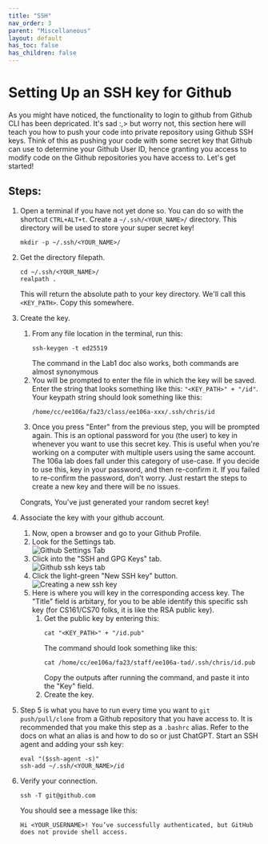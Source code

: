 ```yaml
---
title: "SSH"
nav_order: 3
parent: "Miscellaneous"
layout: default
has_toc: false
has_children: false
---
```


# Setting Up an SSH key for Github
As you might have noticed, the functionality to login to github from Github CLI has been depricated. It's sad :,> but worry not, this section here will teach you how to push your code into private repository using Github SSH keys. Think of this as pushing your code with some secret key that Github can use to determine your Github User ID, hence granting you access to modify code on the Github repositories you have access to. Let's get started!


## Steps:
1. Open a terminal if you have not yet done so. You can do so with the shortcut `CTRL+ALT+t`. Create a `~/.ssh/<YOUR_NAME>/` directory. This directory will be  used to store your super secret key!  
    ```
    mkdir -p ~/.ssh/<YOUR_NAME>/
    ```
2. Get the directory filepath.
    ```
    cd ~/.ssh/<YOUR_NAME>/
    realpath .
    ```
    This will return the absolute path to your key directory. We'll call this `<KEY_PATH>`. Copy this somewhere.
3. Create the key.   
    1. From any file location in the terminal, run this:
        ```
        ssh-keygen -t ed25519
        ```
        The command in the Lab1 doc also works, both commands are almost synonymous
    1. You will be prompted to enter the file in which the key will be saved. Enter the string that looks something like this: `"<KEY_PATH>" + "/id"`.  
        Your keypath string should look something like this:
        ```
        /home/cc/ee106a/fa23/class/ee106a-xxx/.ssh/chris/id
        ```
    1. Once you press "Enter" from the previous step, you will be prompted again. This is an optional password for you (the user) to key in whenever you want to use this secret key. This is useful when you're working on a computer with multiple users using the same account. The 106a lab does fall under this category of use-case. If you decide to use this, key in your password, and then re-confirm it. If you failed to re-confirm the password, don't worry. Just restart the steps to create a new key and there will be no issues.

    Congrats, You've just generated your random secret key!
4. Associate the key with your github account.  
    1. Now, open a browser and go to your Github Profile.
    1. Look for the Settings tab.  
        ![Github Settings Tab](/assets/images/Etc/SSH/instruction.png)
    1. Click into the "SSH and GPG Keys" tab.  
        ![Github ssh keys tab](/assets/images/Etc/SSH/instruction2.png)
    1. Click the light-green "New SSH key" button.  
        ![Creating a new ssh key](/assets/images/Etc/SSH/instruction3.png)
    1. Here is where you will key in the corresponding 
    access key. The "Title" field is arbitary, for you to be able identify this specific ssh key (for CS161/CS70 folks, it is like the RSA public key).  
        1. Get the public key by entering this:
            ```
            cat "<KEY_PATH>" + "/id.pub"
            ```
            The command should look something like this:
            ```
            cat /home/cc/ee106a/fa23/staff/ee106a-tad/.ssh/chris/id.pub
            ```
            Copy the outputs after running the command, and paste it into the "Key" field.
        1. Create the key.

1. Step 5 is what you have to run every time you want to `git push/pull/clone` from a Github repository that you have access to. It is recommended that you make this step as a `.bashrc` alias. Refer to the docs on what an alias is and how to do so or just ChatGPT. 
Start an SSH agent and adding your ssh key:  
    ```
    eval "($ssh-agent -s)"
    ssh-add ~/.ssh/<YOUR_NAME>/id
    ```
1. Verify your connection.  
    ```
    ssh -T git@github.com
    ```
    You should see a message like this:
    ```
    Hi <YOUR_USERNAME>! You’ve successfully authenticated, but GitHub does not provide shell access.
    ```
    


